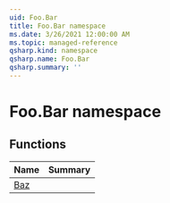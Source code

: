 ```yaml
---
uid: Foo.Bar
title: Foo.Bar namespace
ms.date: 3/26/2021 12:00:00 AM
ms.topic: managed-reference
qsharp.kind: namespace
qsharp.name: Foo.Bar
qsharp.summary: ''
---
```


# Foo.Bar namespace




<!-- summaries -->


## Functions

| Name | Summary |
|------|---------|
|[Baz](xref:Foo.Bar.Baz) | |

<!-- /summaries -->
